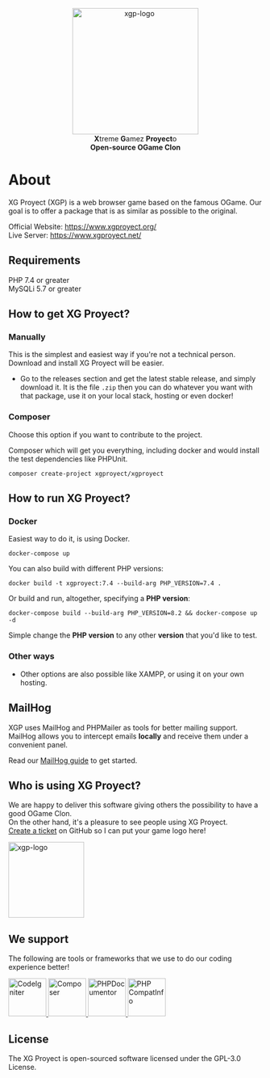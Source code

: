

<p align="center"
    <a href="https://www.xgproyect.org/" target="_blank">
        <img align="center" img src="https://xgproyect.org/wp-content/uploads/2019/10/xgp-new-logo-black.png" width="250px" title="XG Proyect" alt="xgp-logo">
    </a>
    <br>
    <strong>X</strong>treme <strong>G</strong>amez <strong>Proyect</strong>o
    <br>
    <strong>Open-source OGame Clon</strong>
</p> 

About
====

XG Proyect (XGP) is a web browser game based on the famous OGame. Our goal is to offer a package that is as similar as possible to the original.

Official Website: https://www.xgproyect.org/  
Live Server: https://www.xgproyect.net/  

## Requirements

PHP 7.4 or greater  
MySQLi 5.7 or greater  

## How to get XG Proyect?

### Manually
This is the simplest and easiest way if you're not a technical person. Download and install XG Proyect will be easier.

- Go to the releases section and get the latest stable release, and simply download it. It is the file `.zip` then you can do whatever you want with that package, use it on your local stack, hosting or even docker!

### Composer
Choose this option if you want to contribute to the project.

Composer which will get you everything, including docker and would install the test dependencies like PHPUnit.

```
composer create-project xgproyect/xgproyect
```

## How to run XG Proyect?
### Docker
Easiest way to do it, is using Docker.

```
docker-compose up
```

You can also build with different PHP versions:
```
docker build -t xgproyect:7.4 --build-arg PHP_VERSION=7.4 .
```

Or build and run, altogether, specifying a **PHP version**:
```
docker-compose build --build-arg PHP_VERSION=8.2 && docker-compose up -d
```

Simple change the **PHP version** to any other **version** that you'd like to test.

### Other ways
- Other options are also possible like XAMPP, or using it on your own hosting.

## MailHog
XGP uses MailHog and PHPMailer as tools for better mailing support. MailHog allows you to intercept emails **locally** and receive them under a convenient panel.

Read our <a href="https://github.com/XGProyect/XG-Proyect-v3.x.x/wiki/MailHog-usage-and-setup" target="_blank">MailHog guide</a> to get started.

## Who is using XG Proyect?
We are happy to deliver this software giving others the possibility to have a good OGame Clon.  
On the other hand, it's a pleasure to see people using XG Proyect.  
<a href="https://github.com/XGProyect/XG-Proyect-v3.x.x/issues" target="_blank">Create a ticket</a> on GitHub so I can put your game logo here!  

<img align="center" img src="https://xgproyect.org/wp-content/uploads/2019/10/xgp-new-logo-black.png" width="150px" title="XG Proyect" alt="xgp-logo">

## We support
The following are tools or frameworks that we use to do our coding experience better!

<p>
    <a href="https://codeigniter.com/" rel="nofollow">
        <img src="https://codeigniter.com/favicon.ico" alt="CodeIgniter" width="75px">
    </a>
    <a href="https://getcomposer.org/" rel="nofollow">
        <img src="https://getcomposer.org/img/logo-composer-transparent2.png" alt="Composer" width="75px">
    </a>
    <a href="https://www.phpdoc.org/" rel="nofollow">
        <img src="https://avatars0.githubusercontent.com/u/1239567?s=400&v=4" alt="PHPDocumentor" width="75px">
    </a>
    <a href="https://github.com/llaville/php-compat-info" rel="nofollow">
        <img src="https://avatars2.githubusercontent.com/u/364342?s=460&v=4" alt="PHP CompatInfo" width="75px">
    </a>
</p>

## License
The XG Proyect is open-sourced software licensed under the GPL-3.0 License.
